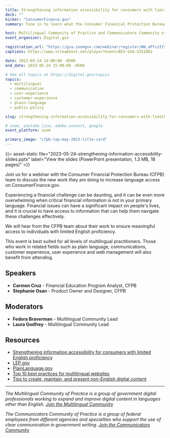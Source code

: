 ```yaml
---
title: Strengthening information accessibility for consumers with limited English proficiency
deck: ""
kicker: "ConsumerFinance.gov"
summary: Tune in to learn what the Consumer Financial Protection Bureau (CFPB) is doing to ensure financial products and services are accessible to all consumers, including those with limited English proficiency.

host: Multilingual Community of Practice and Communicators Community of Practice
event_organizer: Digital.gov

registration_url: "https://gsa.zoomgov.com/webinar/register/WN_aPfczIYrQ_KwmKQ4ZTYDoQ"
captions: https://www.streamtext.net/player?event=BIS-GSA-5351062

date: 2023-05-24 14:00:00 -0500
end_date: 2023-05-24 15:00:00 -0500

# See all topics at https://digital.gov/topics
topics:
  - multilingual
  - communication
  - user-experience
  - customer-experience
  - plain-language
  - public-policy

slug: strengthening-information-accessibility-for-consumers-with-limited-english-proficiency

# zoom, youtube_live, adobe_connect, google
event_platform: zoom

primary_image: "cfpb-lep-may-2023-title-card"
---
```


{{< asset-static file="2023-05-24-strengthening-information-accessibility-slides.pptx" label="View the slides (PowerPoint presentation, 1.3 MB, 18 pages)" >}}

Join us for a webinar with the Consumer Financial Protection Bureau (CFPB) team to discuss the new work they are doing to increase language access on ConsumerFinance.gov.

Experiencing a financial challenge can be daunting, and it can be even more overwhelming when critical financial information is not in your primary language. Financial issues can have a significant impact on people's lives, and it is crucial to have access to information that can help them navigate these challenges effectively.

We will hear from the CFPB team about their work to ensure meaningful access to individuals with limited English proficiency.

This event is best suited for all levels of multilingual practitioners. Those who work in related fields such as plain language, communications, customer experience, user experience and web management will also benefit from attending.

## Speakers

- **Carmen Cruz** - Financial Education Program Analyst, CFPB
- **Stephanie Osan** - Product Owner and Designer, CFPB

## Moderators

- **Fedora Braverman** - Multilingual Community Lead
- **Laura Godfrey** - Multilingual Community Lead

## Resources

- [Strengthening information accessibility for consumers with limited English proficiency](https://www.consumerfinance.gov/about-us/blog/strengthening-information-accessibility-for-consumers-limited-english-proficiency/)
- [LEP.gov](https://www.lep.gov/)
- [PlainLanguage.gov](https://www.plainlanguage.gov/)
- [Top 10 best practices for multilingual websites](https://digital.gov/resources/top-10-best-practices-for-multilingual-websites/)
- [Tips to create, maintain, and present non-English digital content](https://digital.gov/2022/05/23/10-tips-to-create-maintain-and-present-non-english-digital-content-a-qa-with-michael-mule/)

---

_The Multilingual Community of Practice is a group of government digital professionals working to expand and improve digital content in languages other than English. [Join the Multilingual Community](https://digital.gov/communities/multilingual/)_

_The Communicators Community of Practice is a group of federal employees from different agencies and specialties who support the use of clear communication in government writing. [Join the Communicators Community](https://digital.gov/communities/communicators/)_
